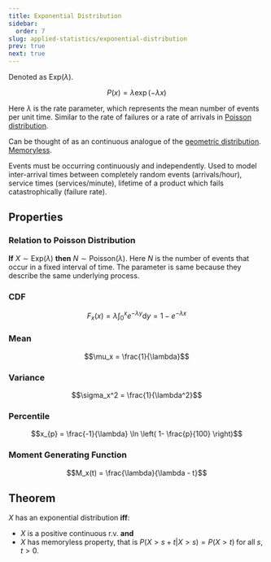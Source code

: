 ```yaml
---
title: Exponential Distribution
sidebar:
  order: 7
slug: applied-statistics/exponential-distribution
prev: true
next: true
---
```


Denoted as $\text{Exp}(\lambda)$.

```math
P(x) = \lambda \exp(-\lambda x)
```

Here $\lambda$ is the rate parameter, which represents the mean number of events per unit time. Similar to the rate of failures or a rate of arrivals in [Poisson distribution](https://s2.sahtihyan.dev/methods-of-mathematics/probability/discrete-probablity-distribution/#poisson-distribution).

Can be thought of as an continuous analogue of the [geometric distribution](/applied-statistics/geometric-distribution/). [Memoryless](/applied-statistics/introduction/#memorylessness).

Events must be occurring continuously and independently. Used to model inter-arrival times between completely random events (arrivals/hour), service times (services/minute), lifetime of a product which fails catastrophically (failure rate).

## Properties

### Relation to Poisson Distribution

**If** $X\sim\text{Exp}(\lambda)$ **then** $N \sim \text{Poisson}(\lambda)$. Here $N$ is the number of events that occur in a fixed interval of time. The parameter is same because they describe the same underlying process.

### CDF

```math
F_x(x) = \lambda \int_0^x e^{-\lambda y} \text{d}y = 1 - e^{-\lambda x}
```

### Mean

```math
\mu_x = \frac{1}{\lambda}
```

### Variance

```math
\sigma_x^2 = \frac{1}{\lambda^2}
```

### Percentile

```math
x_{p} = \frac{-1}{\lambda} \ln \left( 1- \frac{p}{100} \right)
```

### Moment Generating Function

```math
M_x(t) = \frac{\lambda}{\lambda - t}
```

## Theorem

$X$ has an exponential distribution **iff**:
- $X$ is a positive continuous r.v. **and**
- $X$ has memoryless property, that is $P(X>s+t | X>s) = P(X>t) \;\text{for all}\; s,t> 0$.
